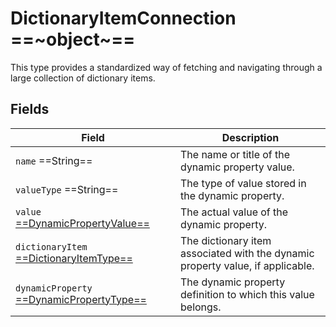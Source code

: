 # DictionaryItemConnection ==~object~==

This type provides a standardized way of fetching and navigating through a large collection of dictionary items. 

## Fields

| Field                                                                 | Description                                                                       |
|-----------------------------------------------------------------------|-----------------------------------------------------------------------------------|
| `name`  ==String==                                                    | The name or title of the dynamic property value.                                  |
| `valueType`  ==String==                                               | The type of value stored in the dynamic property.                                 |
| `value` [ ==DynamicPropertyValue== ](dynamic-property-value-type.md)  | The actual value of the dynamic property.                                         |
| `dictionaryItem` [ ==DictionaryItemType== ](dictionary-item-type.md)  | The dictionary item associated with the dynamic property value, if applicable.    |
| `dynamicProperty` [ ==DynamicPropertyType== ](dynamic-property-type.md)| The dynamic property definition to which this value belongs.                     |
